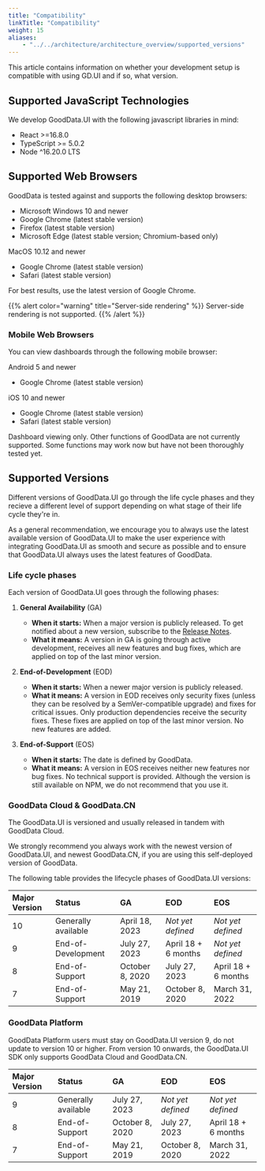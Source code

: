 ```yaml
---
title: "Compatibility"
linkTitle: "Compatibility"
weight: 15
aliases:
    - "../../architecture/architecture_overview/supported_versions"
---
```


This article contains information on whether your development setup is compatible with using GD.UI and if so, what version.

## Supported JavaScript Technologies

We develop GoodData.UI with the following javascript libraries in mind:

-   React >=16.8.0
-   TypeScript >= 5.0.2
-   Node ^16.20.0 LTS

## Supported Web Browsers

GoodData is tested against and supports the following desktop browsers:

-   Microsoft Windows 10 and newer
-   Google Chrome (latest stable version)
-   Firefox (latest stable version)
-   Microsoft Edge (latest stable version; Chromium-based only)

MacOS 10.12 and newer

-   Google Chrome (latest stable version)
-   Safari (latest stable version)

For best results, use the latest version of Google Chrome.

{{% alert color="warning" title="Server-side rendering" %}}
Server-side rendering is not supported.
{{% /alert %}}

### Mobile Web Browsers

You can view dashboards through the following mobile browser:

Android 5 and newer

-   Google Chrome (latest stable version)

iOS 10 and newer

-   Google Chrome (latest stable version)
-   Safari (latest stable version)

Dashboard viewing only. Other functions of GoodData are not currently supported. Some functions may work now but have not been thoroughly tested yet.

## Supported Versions

Different versions of GoodData.UI go through the life cycle phases and they recieve a different level of support depending on what stage of their life cycle they're in.

As a general recommendation, we encourage you to always use the latest available version of GoodData.UI to make the user experience with integrating GoodData.UI as smooth and secure as possible and to ensure that GoodData.UI always uses the latest features of GoodData.

### Life cycle phases

Each version of GoodData.UI goes through the following phases:

1. **General Availability** (GA)
    * **When it starts:** When a major version is publicly released. To get notified about a new version, subscribe to the [Release Notes](https://support.gooddata.com/hc/en-us/sections/203564877).
    * **What it means:** A version in GA is going through active development, receives all new features and bug fixes, which are applied on top of the last minor version.

2. **End-of-Development** (EOD)
    * **When it starts:** When a newer major version is publicly released.
    * **What it means:** A version in EOD receives only security fixes (unless they can be resolved by a SemVer-compatible upgrade) and fixes for critical issues. Only production dependencies receive the security fixes. These fixes are applied on top of the last minor version. No new features are added.

3. **End-of-Support** (EOS)
    * **When it starts:** The date is defined by GoodData.
    * **What it means:** A version in EOS receives neither new features nor bug fixes. No technical support is provided. Although the version is still available on NPM, we do not recommend that you use it.

### GoodData Cloud & GoodData.CN

The GoodData.UI is versioned and usually released in tandem with GoodData Cloud.

We strongly recommend you always work with the newest version of GoodData.UI, and newest GoodData.CN, if you are using this self-deployed version of GoodData.

The following table provides the lifecycle phases of GoodData.UI versions:

| Major Version | Status              | GA              | EOD               | EOS               |
| :------------ | :------------------ | :-------------- | :---------------- | :---------------- |
| 10            | Generally available | April 18, 2023   | _Not yet defined_ | _Not yet defined_ |
| 9             | End-of-Development | July 27, 2023   | April 18 + 6 months | _Not yet defined_ |
| 8             | End-of-Support      | October 8, 2020 | July 27, 2023     | April 18 + 6 months |
| 7             | End-of-Support      | May 21, 2019    | October 8, 2020   | March 31, 2022    |

### GoodData Platform

GoodData Platform users must stay on GoodData.UI version 9, do not update to version 10 or higher. From version 10 onwards, the GoodData.UI SDK only supports GoodData Cloud and GoodData.CN.

| Major Version | Status              | GA              | EOD               | EOS               |
| :------------ | :------------------ | :-------------- | :---------------- | :---------------- |
| 9             | Generally available | July 27, 2023   | _Not yet defined_ | _Not yet defined_ |
| 8             | End-of-Support      | October 8, 2020 | July 27, 2023     | April 18 + 6 months |
| 7             | End-of-Support      | May 21, 2019    | October 8, 2020   | March 31, 2022    |
